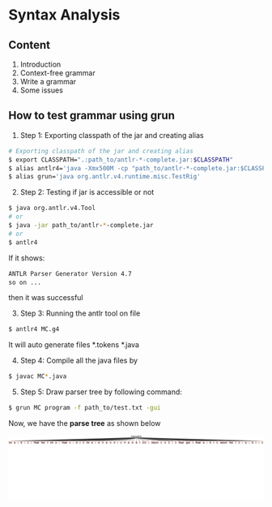 # Syntax Analysis

## Content
1. Introduction
2. Context-free grammar
3. Write a grammar
4. Some issues

## How to test **grammar** using **grun**

1. Step 1: Exporting classpath of the jar and creating alias
```bash
# Exporting classpath of the jar and creating alias
$ export CLASSPATH=".:path_to/antlr-*-complete.jar:$CLASSPATH"
$ alias antlr4='java -Xmx500M -cp "path_to/antlr-*-complete.jar:$CLASSPATH" org.antlr.v4.Tool'
$ alias grun='java org.antlr.v4.runtime.misc.TestRig'
```
2. Step 2: Testing if jar is accessible or not
```bash
$ java org.antlr.v4.Tool
# or
$ java -jar path_to/antlr-*-complete.jar
# or
$ antlr4
```

If it shows:
```bash
ANTLR Parser Generator Version 4.7
so on ...
```
then it was successful

3. Step 3: Running the antlr tool on file
```bash
$ antlr4 MC.g4 
```
It will auto generate files *.tokens *.java

4. Step 4: Compile all the java files by
```bash
$ javac MC*.java
```

5. Step 5: Draw parser tree by following command:
```bash
$ grun MC program -f path_to/test.txt -gui
```

Now, we have the **parse tree** as shown below

![Parse tree](./antlr4_parse_tree.png)
